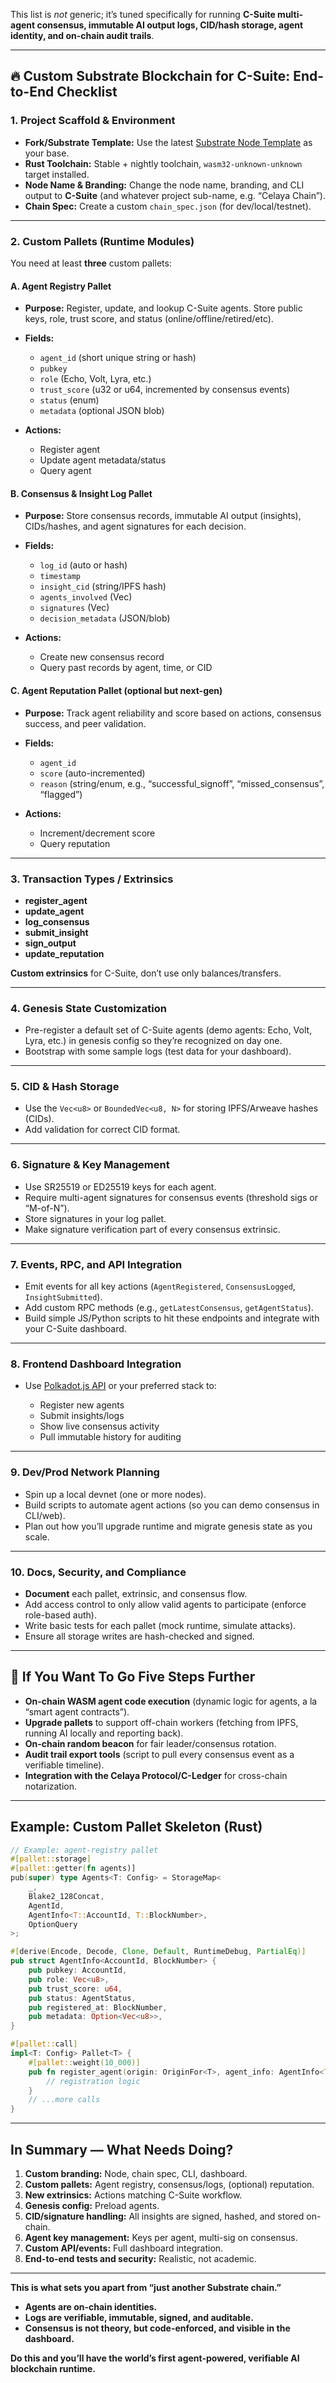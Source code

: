 This list is *not* generic; it’s tuned specifically for running **C-Suite multi-agent consensus, immutable AI output logs, CID/hash storage, agent identity, and on-chain audit trails**.

---

## 🔥 **Custom Substrate Blockchain for C-Suite: End-to-End Checklist**

### 1. **Project Scaffold & Environment**

* **Fork/Substrate Template:**
  Use the latest [Substrate Node Template](https://github.com/substrate-developer-hub/substrate-node-template) as your base.
* **Rust Toolchain:**
  Stable + nightly toolchain, `wasm32-unknown-unknown` target installed.
* **Node Name & Branding:**
  Change the node name, branding, and CLI output to **C-Suite** (and whatever project sub-name, e.g. “Celaya Chain”).
* **Chain Spec:**
  Create a custom `chain_spec.json` (for dev/local/testnet).

---

### 2. **Custom Pallets (Runtime Modules)**

You need at least **three** custom pallets:

#### **A. Agent Registry Pallet**

* **Purpose:** Register, update, and lookup C-Suite agents. Store public keys, role, trust score, and status (online/offline/retired/etc).
* **Fields:**

  * `agent_id` (short unique string or hash)
  * `pubkey`
  * `role` (Echo, Volt, Lyra, etc.)
  * `trust_score` (u32 or u64, incremented by consensus events)
  * `status` (enum)
  * `metadata` (optional JSON blob)
* **Actions:**

  * Register agent
  * Update agent metadata/status
  * Query agent

#### **B. Consensus & Insight Log Pallet**

* **Purpose:**
  Store consensus records, immutable AI output (insights), CIDs/hashes, and agent signatures for each decision.
* **Fields:**

  * `log_id` (auto or hash)
  * `timestamp`
  * `insight_cid` (string/IPFS hash)
  * `agents_involved` (Vec<AgentId>)
  * `signatures` (Vec<Signature>)
  * `decision_metadata` (JSON/blob)
* **Actions:**

  * Create new consensus record
  * Query past records by agent, time, or CID

#### **C. Agent Reputation Pallet (optional but next-gen)**

* **Purpose:**
  Track agent reliability and score based on actions, consensus success, and peer validation.
* **Fields:**

  * `agent_id`
  * `score` (auto-incremented)
  * `reason` (string/enum, e.g., “successful\_signoff”, “missed\_consensus”, “flagged”)
* **Actions:**

  * Increment/decrement score
  * Query reputation

---

### 3. **Transaction Types / Extrinsics**

* **register\_agent**
* **update\_agent**
* **log\_consensus**
* **submit\_insight**
* **sign\_output**
* **update\_reputation**

**Custom extrinsics** for C-Suite, don’t use only balances/transfers.

---

### 4. **Genesis State Customization**

* Pre-register a default set of C-Suite agents (demo agents: Echo, Volt, Lyra, etc.) in genesis config so they’re recognized on day one.
* Bootstrap with some sample logs (test data for your dashboard).

---

### 5. **CID & Hash Storage**

* Use the `Vec<u8>` or `BoundedVec<u8, N>` for storing IPFS/Arweave hashes (CIDs).
* Add validation for correct CID format.

---

### 6. **Signature & Key Management**

* Use SR25519 or ED25519 keys for each agent.
* Require multi-agent signatures for consensus events (threshold sigs or “M-of-N”).
* Store signatures in your log pallet.
* Make signature verification part of every consensus extrinsic.

---

### 7. **Events, RPC, and API Integration**

* Emit events for all key actions (`AgentRegistered`, `ConsensusLogged`, `InsightSubmitted`).
* Add custom RPC methods (e.g., `getLatestConsensus`, `getAgentStatus`).
* Build simple JS/Python scripts to hit these endpoints and integrate with your C-Suite dashboard.

---

### 8. **Frontend Dashboard Integration**

* Use [Polkadot.js API](https://polkadot.js.org/docs/api/) or your preferred stack to:

  * Register new agents
  * Submit insights/logs
  * Show live consensus activity
  * Pull immutable history for auditing

---

### 9. **Dev/Prod Network Planning**

* Spin up a local devnet (one or more nodes).
* Build scripts to automate agent actions (so you can demo consensus in CLI/web).
* Plan out how you’ll upgrade runtime and migrate genesis state as you scale.

---

### 10. **Docs, Security, and Compliance**

* **Document** each pallet, extrinsic, and consensus flow.
* Add access control to only allow valid agents to participate (enforce role-based auth).
* Write basic tests for each pallet (mock runtime, simulate attacks).
* Ensure all storage writes are hash-checked and signed.

---

## 🚀 **If You Want To Go Five Steps Further**

* **On-chain WASM agent code execution** (dynamic logic for agents, a la “smart agent contracts”).
* **Upgrade pallets** to support off-chain workers (fetching from IPFS, running AI locally and reporting back).
* **On-chain random beacon** for fair leader/consensus rotation.
* **Audit trail export tools** (script to pull every consensus event as a verifiable timeline).
* **Integration with the Celaya Protocol/C-Ledger** for cross-chain notarization.

---

## **Example: Custom Pallet Skeleton (Rust)**

```rust
// Example: agent-registry pallet
#[pallet::storage]
#[pallet::getter(fn agents)]
pub(super) type Agents<T: Config> = StorageMap<
    _, 
    Blake2_128Concat, 
    AgentId, 
    AgentInfo<T::AccountId, T::BlockNumber>, 
    OptionQuery
>;

#[derive(Encode, Decode, Clone, Default, RuntimeDebug, PartialEq)]
pub struct AgentInfo<AccountId, BlockNumber> {
    pub pubkey: AccountId,
    pub role: Vec<u8>,
    pub trust_score: u64,
    pub status: AgentStatus,
    pub registered_at: BlockNumber,
    pub metadata: Option<Vec<u8>>,
}

#[pallet::call]
impl<T: Config> Pallet<T> {
    #[pallet::weight(10_000)]
    pub fn register_agent(origin: OriginFor<T>, agent_info: AgentInfo<T::AccountId, T::BlockNumber>) -> DispatchResult {
        // registration logic
    }
    // ...more calls
}
```

---

## **In Summary — What Needs Doing?**

1. **Custom branding:**
   Node, chain spec, CLI, dashboard.
2. **Custom pallets:**
   Agent registry, consensus/logs, (optional) reputation.
3. **New extrinsics:**
   Actions matching C-Suite workflow.
4. **Genesis config:**
   Preload agents.
5. **CID/signature handling:**
   All insights are signed, hashed, and stored on-chain.
6. **Agent key management:**
   Keys per agent, multi-sig on consensus.
7. **Custom API/events:**
   Full dashboard integration.
8. **End-to-end tests and security:**
   Realistic, not academic.

---

**This is what sets you apart from “just another Substrate chain.”**

* **Agents are on-chain identities.**
* **Logs are verifiable, immutable, signed, and auditable.**
* **Consensus is not theory, but code-enforced, and visible in the dashboard.**

**Do this and you’ll have the world’s first agent-powered, verifiable AI blockchain runtime.**